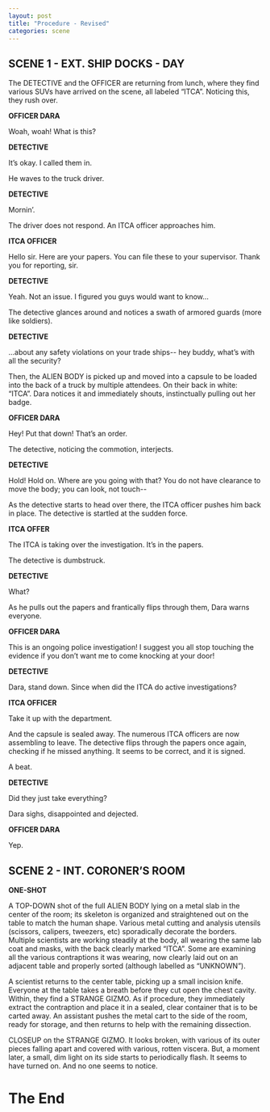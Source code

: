 ```yaml
---
layout: post
title: "Procedure - Revised"
categories: scene
---
```


## SCENE 1 - EXT. SHIP DOCKS - DAY

The DETECTIVE and the OFFICER are returning from lunch, where they find various SUVs have arrived on the scene, all labeled “ITCA”. Noticing this, they rush over.

**OFFICER DARA**

Woah, woah! What is this?

**DETECTIVE**

It’s okay. I called them in.

He waves to the truck driver.

**DETECTIVE**

Mornin’.

The driver does not respond. An ITCA officer approaches him.

**ITCA OFFICER**

Hello sir. Here are your papers. You can file these to your supervisor. Thank you for reporting, sir.

**DETECTIVE**

Yeah. Not an issue. I figured you guys would want to know…

The detective glances around and notices a swath of armored guards (more like soldiers).

**DETECTIVE**

…about any safety violations on your trade ships-- hey buddy, what’s with all the security?

Then, the ALIEN BODY is picked up and moved into a capsule to be loaded into the back of a truck by multiple attendees. On their back in white: “ITCA”. Dara notices it and immediately shouts, instinctually pulling out her badge.

**OFFICER DARA**

Hey! Put that down! That’s an order.

The detective, noticing the commotion, interjects.

**DETECTIVE**

Hold! Hold on. Where are you going with that? You do not have clearance to move the body; you can look, not touch--

As the detective starts to head over there, the ITCA officer pushes him back in place. The detective is startled at the sudden force.

**ITCA OFFER**

The ITCA is taking over the investigation. It’s in the papers.

The detective is dumbstruck.

**DETECTIVE**

What?

As he pulls out the papers and frantically flips through them, Dara warns everyone.

**OFFICER DARA**

This is an ongoing police investigation! I suggest you all stop touching the evidence if you don’t want me to come knocking at your door!

**DETECTIVE**

Dara, stand down. Since when did the ITCA do active investigations?

**ITCA OFFICER**

Take it up with the department.

And the capsule is sealed away. The numerous ITCA officers are now assembling to leave. The detective flips through the papers once again, checking if he missed anything. It seems to be correct, and it is signed.

A beat.

**DETECTIVE**

Did they just take everything?

Dara sighs, disappointed and dejected.

**OFFICER DARA**

Yep.

## SCENE 2 - INT. CORONER’S ROOM

**ONE-SHOT**

A TOP-DOWN shot of the full ALIEN BODY lying on a metal slab in the center of the room; its skeleton is organized and straightened out on the table to match the human shape. Various metal cutting and analysis utensils (scissors, calipers, tweezers, etc) sporadically decorate the borders. Multiple scientists are working steadily at the body, all wearing the same lab coat and masks, with the back clearly marked “ITCA”. Some are examining all the various contraptions it was wearing, now clearly laid out on an adjacent table and properly sorted (although labelled as “UNKNOWN”).

A scientist returns to the center table, picking up a small incision knife. Everyone at the table takes a breath before they cut open the chest cavity. Within, they find a STRANGE GIZMO. As if procedure, they immediately extract the contraption and place it in a sealed, clear container that is to be carted away. An assistant pushes the metal cart to the side of the room, ready for storage, and then returns to help with the remaining dissection.

CLOSEUP on the STRANGE GIZMO. It looks broken, with various of its outer pieces falling apart and covered with various, rotten viscera. But, a moment later, a small, dim light on its side starts to periodically flash. It seems to have turned on. And no one seems to notice.

# The End
